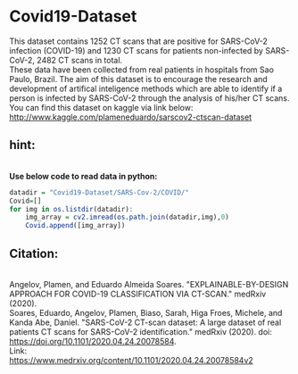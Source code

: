 # Covid19-Dataset
This dataset contains 1252 CT scans that are positive for SARS-CoV-2 infection (COVID-19) and 1230 CT scans for patients non-infected by SARS-CoV-2, 2482 CT scans in total.
</br> These data have been collected from real patients in hospitals from Sao Paulo, Brazil.
The aim of this dataset is to encourage the research and development of artifical inteligence methods which
are able to identify if a person is infected by SARS-CoV-2 through the analysis of his/her CT scans.
</br> You can find this dataset on kaggle via link below:
</br> http://www.kaggle.com/plameneduardo/sarscov2-ctscan-dataset
</br>
## hint:
</br>**Use below code to read data in python:**</br>
```r
datadir = "Covid19-Dataset/SARS-Cov-2/COVID/"
Covid=[]
for img in os.listdir(datadir):
    img_array = cv2.imread(os.path.join(datadir,img),0)
    Covid.append([img_array])
```
## Citation:
</br>Angelov, Plamen, and Eduardo Almeida Soares. "EXPLAINABLE-BY-DESIGN APPROACH FOR COVID-19 CLASSIFICATION VIA CT-SCAN." medRxiv (2020).
</br>
Soares, Eduardo, Angelov, Plamen, Biaso, Sarah, Higa Froes, Michele, and Kanda Abe, Daniel. "SARS-CoV-2 CT-scan dataset: A large dataset of real patients CT scans for SARS-CoV-2 identification." medRxiv (2020). doi: https://doi.org/10.1101/2020.04.24.20078584.
</br>Link:
</br>https://www.medrxiv.org/content/10.1101/2020.04.24.20078584v2
